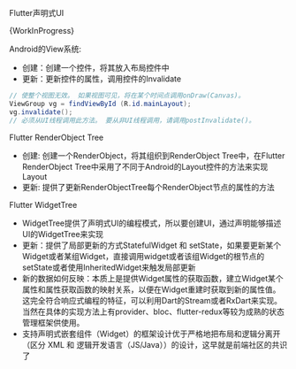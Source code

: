 

Flutter声明式UI

{WorkInProgress}

Android的View系统:

* 创建：创建一个控件，将其放入布局控件中
* 更新：更新控件的属性，调用控件的Invalidate

```java
// 使整个视图无效。 如果视图可见，将在某个时间点调用onDraw(Canvas)。 
ViewGroup vg = findViewById (R.id.mainLayout);
vg.invalidate();
// 必须从UI线程调用此方法。 要从非UI线程调用，请调用postInvalidate()。
```



Flutter RenderObject Tree

* 创建: 创建一个RenderObject，将其组织到RenderObject Tree中，在Flutter RenderObject Tree中采用了不同于Android的Layout控件的方法来实现Layout
* 更新: 提供了更新RenderObjectTree每个RenderObject节点的属性的方法

Flutter WidgetTree

* WidgetTree提供了声明式UI的编程模式，所以要创建UI，通过声明能够描述UI的WidgetTree来实现
* 更新：提供了局部更新的方式StatefulWidget 和 setState，如果要更新某个Widget或者某组Widget，直接调用widget或者该组Widget的根节点的setState或者使用InheritedWidget来触发局部更新
* 新的数据如何反映：本质上是提供Widget属性的获取函数，建立Widget某个属性和属性获取函数的映射关系，以便在Widget重建时获取到新的属性值。这完全符合响应式编程的特征，可以利用Dart的Stream或者RxDart来实现。当然在具体的实现方法上有provider、bloc、flutter-redux等较为成熟的状态管理框架供使用。
* 支持声明式嵌套组件（Widget）的框架设计优于严格地把布局和逻辑分离开（区分 XML 和 逻辑开发语言（JS/Java））的设计，这早就是前端社区的共识了

